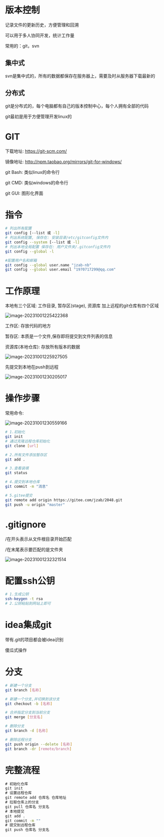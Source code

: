 # 版本控制

记录文件的更新历史，方便管理和回溯

可以用于多人协同开发，统计工作量

常用的：git，svn

## 集中式

svn是集中式的，所有的数据都保存在服务器上，需要及时从服务器下载最新的

## 分布式

git是分布式的，每个电脑都有自己的版本控制中心，每个人拥有全部的代码



git最初是用于方便管理开发linux的

# GIT

下载地址: https://git-scm.com/

镜像地址: http://npm.taobao.org/mirrors/git-for-windows/

git Bash: 类似linux的命令行

git CMD: 类似windows的命令行

git GUI: 图形化界面

# 指令

```bash
# 列出所有配置
git config [--list 或 -l]
# 列出系统配置, 保存在: 安装目录/etc/gitconfig文件内
git config --system [--list 或 -l]
# 列出本地全局配置 保存在: 用户文件夹/.gitconfig文件内
git config --global -l

#配置用户名和邮箱
git config --global user.name "jzab-nb"
git config --global user.email "1970717299@qq.com"
```

# 工作原理

本地有三个区域: 工作目录, 暂存区(stage), 资源库 加上远程的git仓库有四个区域

![image-20231001225422368](git.assets/image-20231001225422368.png)

工作区: 存放代码的地方

暂存区: 本质是一个文件,保存即将提交到文件列表的信息

资源库(本地仓库): 存放所有版本的数据 

![image-20231001225927505](git.assets/image-20231001225927505.png)

先提交到本地在push到远程

![image-20231001230205017](git.assets/image-20231001230205017.png)

# 操作步骤

常用命令: 

![image-20231001230559166](git.assets/image-20231001230559166.png)

```bash
# 1.初始化
git init
# 通过克隆远程仓库初始化
git clone [url] 

# 2.所有文件添加暂存区
git add .

# 3.查看装填
git status

# 4.提交到本地仓库
git commit -m "消息"

# 5.gitee提交
git remote add origin https://gitee.com/jzab/2048.git
git push -u origin "master"
```

# .gitignore

/在开头表示从文件根目录开始匹配

/在末尾表示要匹配的是文件夹

![image-20231001232321514](git.assets/image-20231001232321514.png)

# 配置ssh公钥

```bash
# 1.生成公钥
ssh-keygen -t rsa
# 2.公钥粘贴到网站上即可
```

# idea集成git

带有.git的项目都会被idea识别

傻瓜式操作

# 分支

```bash
# 新建一个分支
git branch [名称]

# 新建一个分支,并切换到该分支
git checkout -b [名称]

# 合并指定分支到当前分支
git merge [分支名]

# 删除分支
git branch -d [名称]

# 删除远程分支
git push origin --delete [名称]
git branch -dr [remote/branch]
```

# 完整流程

```cmd
# 初始化仓库
git init
# 设置远程仓库
git remote add 仓库名 仓库地址
# 拉取仓库上的分支
git pull 仓库名 分支名
# 本地提交
git add .
git commit -m ""
# 提交到远程仓库
git push 仓库名 分支名
```




